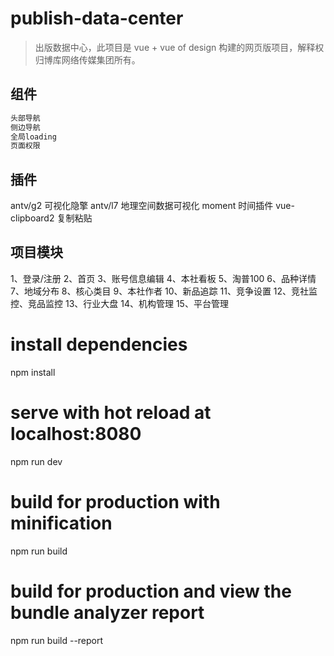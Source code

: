 # publish-data-center

>出版数据中心，此项目是 vue + vue of design 构建的网页版项目，解释权归博库网络传媒集团所有。

## 组件

``` bash
头部导航
侧边导航
全局loading
页面权限

```
## 插件

antv/g2 可视化隐擎
antv/l7 地理空间数据可视化
moment 时间插件
vue-clipboard2 复制粘贴

## 项目模块
1、登录/注册
2、首页
3、账号信息编辑
4、本社看板
5、淘普100
6、品种详情
7、地域分布
8、核心类目
9、本社作者
10、新品追踪
11、竞争设置
12、竞社监控、竞品监控
13、行业大盘
14、机构管理
15、平台管理

# install dependencies
npm install

# serve with hot reload at localhost:8080
npm run dev

# build for production with minification
npm run build

# build for production and view the bundle analyzer report
npm run build --report
```

